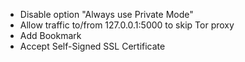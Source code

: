 - Disable option "Always use Private Mode"
- Allow traffic to/from 127.0.0.1:5000 to skip Tor proxy
- Add Bookmark
- Accept Self-Signed SSL Certificate
